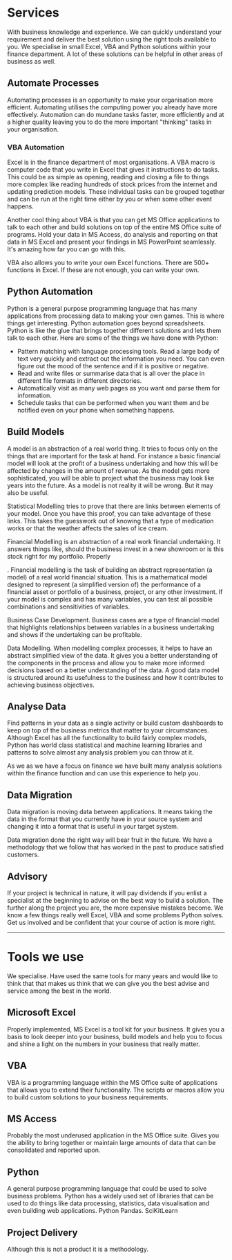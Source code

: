 # Services

With business knowledge and experience. We can quickly understand your requirement and deliver the best solution using the right tools available to you. We specialise in small Excel, VBA and Python solutions within your finance department. A lot of these solutions can be helpful in other areas of business as well. 

## Automate Processes
Automating processes is an opportunity to make your organisation more efficient. Automating utilises the computing power you already have more effectively. Automation can do mundane tasks faster, more efficiently and at a higher quality leaving you to do the more important "thinking" tasks in your organisation. 

### VBA Automation
Excel is in the finance department of most organisations. A VBA macro is computer code that you write in Excel that gives it instructions to do tasks. This could be as simple as opening, reading and closing a file to things more complex like reading hundreds of stock prices from the internet and updating prediction models. These individual tasks can be grouped together and can be run at the right time either by you or when some other event happens. 

Another cool thing about VBA is that you can get MS Office applications to talk to each other and build solutions on top of the entire MS Office suite of programs. Hold your data in MS Access, do analysis and reporting on that data in MS Excel and present your findings in MS PowerPoint seamlessly. It's amazing how far you can go with this. 

VBA also allows you to write your own Excel functions. There are 500+ functions in Excel. If these are not enough, you can write your own. 

## Python Automation
Python is a general purpose programming language that has many applications from processing data to making your own games. This is where things get interesting. Python automation goes beyond spreadsheets. Python is like the glue that brings together different solutions and lets them talk to each other. 
Here are some of the things we have done with Python:
 - Pattern matching with language processing tools. Read a large body of text very quickly and extract out the information you need. You can even figure out the mood of the sentence and if it is positive or negative. 
 - Read and write files or summarise data that is all over the place in different file formats in different directories.
 - Automatically visit as many web pages as you want and parse them for information. 
 - Schedule tasks that can be performed when you want them and be notified even on your phone when something happens. 

## Build Models
A model is an abstraction of a real world thing. It tries to focus only on the things that are important for the task at hand. For instance a basic financial model will look at the profit of a business undertaking and how this will be affected by changes in the amount of revenue. As the model gets more sophisticated, you will be able to project what the business may look like years into the future. As a model is not reality it will be wrong. But it may also be useful. 

Statistical Modelling tries to prove that there are links between elements of your model. Once you have this proof, you can take advantage of these links. This takes the guesswork out of knowing that a type of medication works or that the weather affects the sales of ice cream. 

Financial Modelling is an abstraction of a real work financial undertaking. It answers things like, should the business invest in a new showroom or is this stock right for my portfolio. Properly 

. Financial modelling is the task of building an abstract representation (a model) of a real world financial situation. This is a mathematical model designed to represent (a simplified version of) the performance of a financial asset or portfolio of a business, project, or any other investment. If your model is complex and has many variables, you can test all possible combinations and sensitivities of variables. 

Business Case Development. Business cases are a type of financial model that highlights relationships between variables in a business undertaking and shows if the undertaking can be profitable. 

Data Modelling. When modelling complex processes, it helps to have an abstract simplified view of the data. It gives you a better understanding of the components in the process and allow you to make more informed decisions based on a better understanding of the data. A good data model is structured around its usefulness to the business and how it contributes to achieving business objectives.

## Analyse Data
Find patterns in your data as a single activity or build custom dashboards to keep on top of the business metrics that matter to your circumstances. Although Excel has all the functionality to build fairly complex models, Python has world class statistical and machine learning libraries and patterns to solve almost any analysis problem you can throw at it. 

As we as we have a focus on finance we have built many analysis solutions within the finance function and can use this experience to help you. 

## Data Migration
Data migration is moving data between applications. It means taking the data in the format that you currently have in your source system and changing it into a format that is useful in your target system.

Data migration done the right way will bear fruit in the future. We have a methodology that we follow that has worked in the past to produce satisfied customers.

## Advisory
If your project is technical in nature, it will pay dividends if you enlist a specialist at the beginning to advise on the best way to build a solution. The further along the project you are, the more expensive mistakes become. We know a few things really well Excel, VBA and some problems Python solves. Get us involved and be confident that your course of action is more right.

---
# Tools we use
We specialise. Have used the same tools for many years and would like to think that that makes us think that we can give you the best advise and service among the best in the world. 

## Microsoft Excel
Properly implemented, MS Excel is a tool kit for your business. It gives you a basis to look deeper into your business, build models and help you to focus and shine a light on the numbers in your business that really matter.

## VBA
VBA is a programming language within the MS Office suite of applications that allows you to extend their functionality. The scripts or macros allow you to build custom solutions to your business requirements.

## MS Access
Probably the most underused application in the MS Office suite. Gives you the ability to bring together or maintain large amounts of data that can be consolidated and reported upon.

## Python
A general purpose programming language that could be used to solve business problems. Python has a widely used set of libraries that can be used to do things like data processing, statistics, data visualisation and even building web applications.
Python Pandas. 
SciKitLearn



## Project Delivery
Although this is not a product it is a methodology. 
<!--stackedit_data:
eyJoaXN0b3J5IjpbLTEyMDkwOTk1OSwxMzc4NzI1MTQ4LC0xND
k5NTE2MTQ3LDM4MTkyMDUwMCwxNTQ1MTI2NzI1LC02NjQ4ODY3
MzgsLTEzMzMzNzk2MjEsLTc5MDE0NTE2OCwtMTE3MDkzNDc2OC
wtMTU3MTExMDk4NiwxMTk5ODE1ODQ4LC0xNTMxMDI4OTgyLDE2
MDY1NTU0MF19
-->